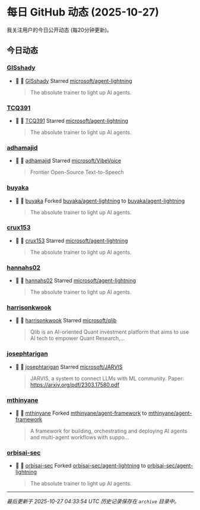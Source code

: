 # 每日 GitHub 动态 (2025-10-27)

我关注用户的今日公开动态 (每20分钟更新)。

## 今日动态

### [GISshady](https://github.com/GISshady)
- 🌟 👤 [GISshady](https://github.com/GISshady) Starred [microsoft/agent-lightning](https://github.com/microsoft/agent-lightning)
  > The absolute trainer to light up AI agents.

### [TCQ391](https://github.com/TCQ391)
- 🌟 👤 [TCQ391](https://github.com/TCQ391) Starred [microsoft/agent-lightning](https://github.com/microsoft/agent-lightning)
  > The absolute trainer to light up AI agents.

### [adhamajid](https://github.com/adhamajid)
- 🌟 👤 [adhamajid](https://github.com/adhamajid) Starred [microsoft/VibeVoice](https://github.com/microsoft/VibeVoice)
  > Frontier Open-Source Text-to-Speech

### [buyaka](https://github.com/buyaka)
- 🍴 👤 [buyaka](https://github.com/buyaka) Forked [buyaka/agent-lightning](https://github.com/buyaka/agent-lightning) to [buyaka/agent-lightning](https://github.com/buyaka/agent-lightning)
  > The absolute trainer to light up AI agents.

### [crux153](https://github.com/crux153)
- 🌟 👤 [crux153](https://github.com/crux153) Starred [microsoft/agent-lightning](https://github.com/microsoft/agent-lightning)
  > The absolute trainer to light up AI agents.

### [hannahs02](https://github.com/hannahs02)
- 🌟 👤 [hannahs02](https://github.com/hannahs02) Starred [microsoft/agent-lightning](https://github.com/microsoft/agent-lightning)
  > The absolute trainer to light up AI agents.

### [harrisonkwook](https://github.com/harrisonkwook)
- 🌟 👤 [harrisonkwook](https://github.com/harrisonkwook) Starred [microsoft/qlib](https://github.com/microsoft/qlib)
  > Qlib is an AI-oriented Quant investment platform that aims to use AI tech to empower Quant Research,...

### [josephtarigan](https://github.com/josephtarigan)
- 🌟 👤 [josephtarigan](https://github.com/josephtarigan) Starred [microsoft/JARVIS](https://github.com/microsoft/JARVIS)
  > JARVIS, a system to connect LLMs with ML community. Paper: https://arxiv.org/pdf/2303.17580.pdf

### [mthinyane](https://github.com/mthinyane)
- 🍴 👤 [mthinyane](https://github.com/mthinyane) Forked [mthinyane/agent-framework](https://github.com/mthinyane/agent-framework) to [mthinyane/agent-framework](https://github.com/mthinyane/agent-framework)
  > A framework for building, orchestrating and deploying AI agents and multi-agent workflows with suppo...

### [orbisai-sec](https://github.com/orbisai-sec)
- 🍴 👤 [orbisai-sec](https://github.com/orbisai-sec) Forked [orbisai-sec/agent-lightning](https://github.com/orbisai-sec/agent-lightning) to [orbisai-sec/agent-lightning](https://github.com/orbisai-sec/agent-lightning)
  > The absolute trainer to light up AI agents.


---
*最后更新于 2025-10-27 04:33:54 UTC*
*历史记录保存在 `archive` 目录中。*

